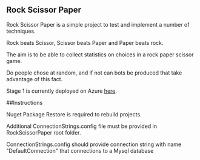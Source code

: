 
## Rock Scissor Paper

Rock Scissor Paper is a simple project to test and implement a number of techniques.

Rock beats Scissor, Scissor beats Paper and Paper beats rock.

The aim is to be able to collect statistics on choices in a rock paper scissor game.

Do people chose at random, and if not can bots be produced that take advantage of this fact.

Stage 1 is currently deployed on Azure [here](http://rockscissorpaper.azurewebsites.net/).

##Instructions

Nuget Package Restore is required to rebuild projects.

Additional ConnectionStrings.config file must be provided in RockScissorPaper root folder.

ConnectionStrings.config should provide connection string with name "DefaultConnection" that connections to a Mysql database 

